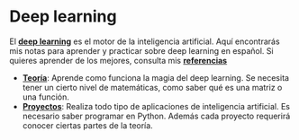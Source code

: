 # Deep learning

El [**deep learning**](https://en.wikipedia.org/wiki/Deep_learning) es el motor de la inteligencia artificial.
Aquí encontrarás mis notas para aprender y practicar sobre deep learning en español. Si quieres aprender de los mejores, consulta mis [**referencias**](/referencias.md)

* [**Teoría**](/teoría): Aprende como funciona la magia del deep learning. Se necesita tener un cierto nivel de matemáticas, como saber qué es una matriz o una función.
* [**Proyectos**](/proyectos): Realiza todo tipo de aplicaciones de inteligencia artificial. Es necesario saber programar en Python. Además cada proyecto requerirá conocer ciertas partes de la teoría.
